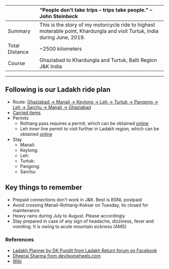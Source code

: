 | | “People don’t take trips – trips take people.” – John Steinbeck|
| :--- | :--- |
| Summary | This is the story of my motorcycle ride to highest moterable point, Khardungla and visit Turtuk, India during June, 2019.|
| Total Distance | ~2500 kilometers |
| Course | Ghaziabad to Khardungla and Turtuk, Balti Region J&K India |

---

## Following is our Ladakh ride plan
* Route: [Ghaziabad -> Manali -> Keylong -> Leh -> Turtuk -> Pangong -> Leh -> Sarchu -> Manali -> Ghaziabad](route.md)
* [Carried items](carry-list.md)
* Permits
	* Rohtang pass requires a permit, which can be obtained [online](https://rohtangpermits.nic.in)
	* Leh inner line permit to visit further in Ladakh region, which can be obtained [online](http://www.lahdclehpermit.in)
* Stay
	* Manali:
	* Keylong:
	* Leh:
	* Turtuk:
	* Pangong:
	* Sarchu:
	
## Key things to remember
* Prepaid connections don't work in J&K. Best is BSNL postpaid
* Avoid crossing Manali-Rohtang-Koksar on Tuesday, its closed for maintenance
* Heavy rains during July to August. Please accordingly
* Stay prepared in case of any sign of headache, dizziness, fever and vomiting. It is owing to acute mountain sickness (AMS)

### References
* [Ladakh Planner by DK Pundit from Ladakh Return forum on Facebook](dk-pandit-guidance.md)
* [Dheeraj Sharma from devilsonwheels.com](http://devilonwheels.com)
* [Wiki](https://en.wikipedia.org/wiki/Leh%E2%80%93Manali_Highway)